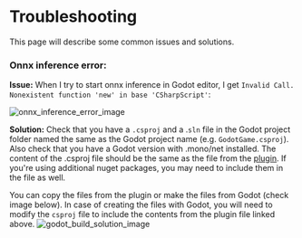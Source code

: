 # Troubleshooting
This page will describe some common issues and solutions.

### Onnx inference error:

**Issue:** 
When I try to start onnx inference in Godot editor, I get `Invalid Call. Nonexistent function 'new' in base 'CSharpScript'`:

![onnx_inference_error_image](https://github.com/edbeeching/godot_rl_agents/assets/61947090/6ec96d99-423e-42cb-939d-357f0cee1064)

**Solution:**
Check that you have a `.csproj` and a .`sln` file in the Godot project folder named the same as the Godot project name (e.g. `GodotGame.csproj`).
Also check that you have a Godot version with .mono/net installed. The content of the .csproj file should be the same as the file from the [plugin](https://github.com/edbeeching/godot_rl_agents_plugin/blob/main/Godot%20RL%20Agents.csproj). If you're using additional nuget packages, you may need to include them in the file as well.

You can copy the files from the plugin or make the files from Godot (check image below). In case of creating the files with Godot, you will need to modify the `csproj` file to include the contents from the plugin file linked above.
![godot_build_solution_image](https://github.com/edbeeching/godot_rl_agents/assets/61947090/a016f401-2896-473b-8149-2a986c055eee)

